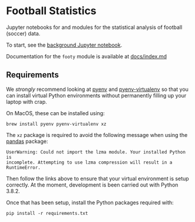 # Football Statistics

Jupyter notebooks for and modules for the statistical analysis of football
(soccer) data.

To start, see the
[background Jupyter notebook](background.ipynb).

Documentation for the `footy` module is available at
[docs/index.md](docs/index.md)

## Requirements

We *strongly* recommend looking at
[pyenv](https://github.com/pyenv/pyenv) and
[pyenv-virtualenv](https://github.com/pyenv/pyenv-virtualenv) so that you can
install virtual Python environments without permanently filling up your laptop
with crap.

On MacOS, these can be installed using:

```
brew install pyenv pyenv-virtualenv xz
```

The `xz` package is required to avoid the following message when using the
[pandas](https://pandas.pydata.org/) package:

```
UserWarning: Could not import the lzma module. Your installed Python is
incomplete. Attempting to use lzma compression will result in a RuntimeError. 
```

Then follow the links above to ensure that your virtual environment is setup
correctly.  At the moment, development is been carried out with Python 3.8.2.

Once that has been setup, install the Python packages required with:

```
pip install -r requirements.txt
```
